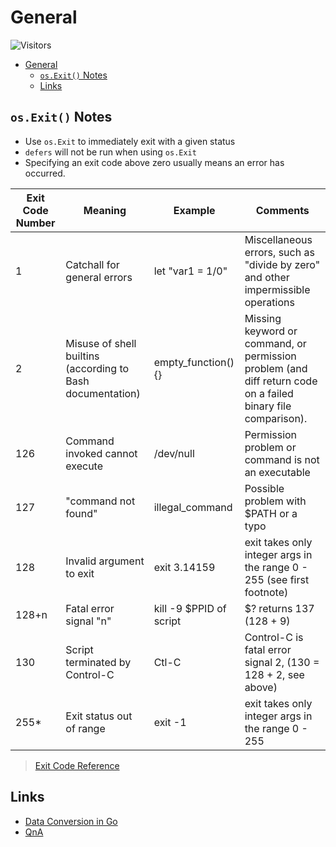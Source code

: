 # General

![Visitors](https://api.visitorbadge.io/api/visitors?path=aasisodiya.go.golang-general&labelColor=%23ffa500&countColor=%23263759&labelStyle=upper)

- [General](#general)
  - [`os.Exit()` Notes](#osexit-notes)
  - [Links](#links)

## `os.Exit()` Notes

- Use `os.Exit` to immediately exit with a given status
- `defers` will not be run when using `os.Exit`
- Specifying an exit code above zero usually means an error has occurred.

| Exit Code Number | Meaning                                                    | Example                 | Comments                                                                                                     |
| ---------------- | ---------------------------------------------------------- | ----------------------- | ------------------------------------------------------------------------------------------------------------ |
| 1                | Catchall for general errors                                | let "var1 = 1/0"        | Miscellaneous errors, such as "divide by zero" and other impermissible operations                            |
| 2                | Misuse of shell builtins (according to Bash documentation) | empty_function() {}     | Missing keyword or command, or permission problem (and diff return code on a failed binary file comparison). |
| 126              | Command invoked cannot execute                             | /dev/null               | Permission problem or command is not an executable                                                           |
| 127              | "command not found"                                        | illegal_command         | Possible problem with $PATH or a typo                                                                        |
| 128              | Invalid argument to exit                                   | exit 3.14159            | exit takes only integer args in the range 0 - 255 (see first footnote)                                       |
| 128+n            | Fatal error signal "n"                                     | kill -9 $PPID of script | $? returns 137 (128 + 9)                                                                                     |
| 130              | Script terminated by Control-C                             | Ctl-C                   | Control-C is fatal error signal 2, (130 = 128 + 2, see above)                                                |
| 255\*            | Exit status out of range                                   | exit -1                 | exit takes only integer args in the range 0 - 255                                                            |

> [Exit Code Reference](https://tldp.org/LDP/abs/html/exitcodes.html)

## Links

- [Data Conversion in Go](https://aasisodiya.github.io/go/golang-general/golang-data-types/)
- [QnA](https://aasisodiya.github.io/go/golang-general/golang-qna/)
